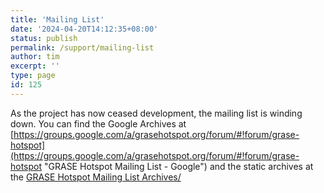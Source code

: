 ```yaml
---
title: 'Mailing List'
date: '2024-04-20T14:12:35+08:00'
status: publish
permalink: /support/mailing-list
author: tim
excerpt: ''
type: page
id: 125
---
```

As the project has now ceased development, the mailing list is winding down. You can find the Google Archives at [https://groups.google.com/a/grasehotspot.org/forum/#!forum/grase-hotspot](https://groups.google.com/a/grasehotspot.org/forum/#!forum/grase-hotspot "GRASE Hotspot Mailing List - Google") and the static archives at the [GRASE Hotspot Mailing List Archives/](https://mailing-list-archive.grasehotspot.org)